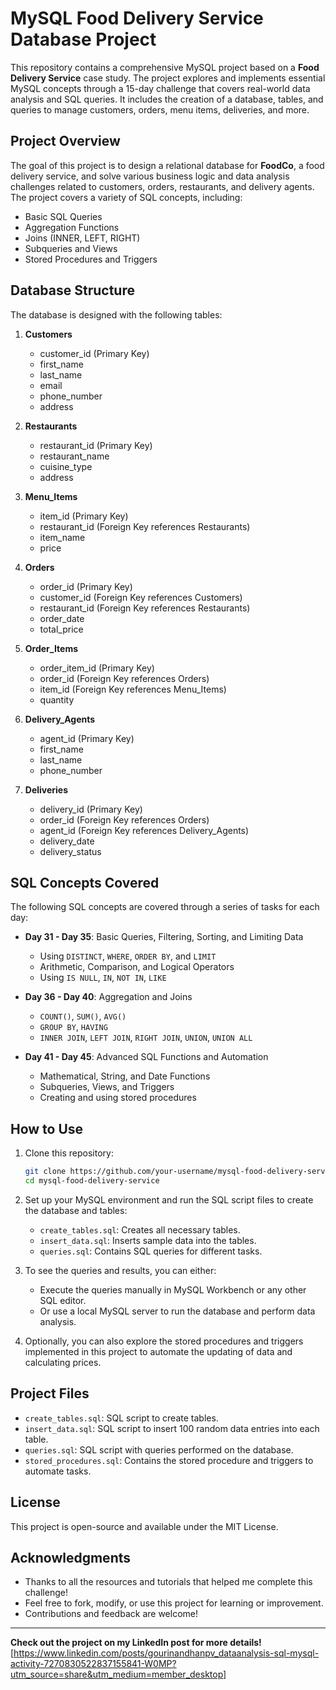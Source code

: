 # MySQL Food Delivery Service Database Project

This repository contains a comprehensive MySQL project based on a **Food Delivery Service** case study. The project explores and implements essential MySQL concepts through a 15-day challenge that covers real-world data analysis and SQL queries. It includes the creation of a database, tables, and queries to manage customers, orders, menu items, deliveries, and more.

## Project Overview

The goal of this project is to design a relational database for **FoodCo**, a food delivery service, and solve various business logic and data analysis challenges related to customers, orders, restaurants, and delivery agents. The project covers a variety of SQL concepts, including:

- Basic SQL Queries
- Aggregation Functions
- Joins (INNER, LEFT, RIGHT)
- Subqueries and Views
- Stored Procedures and Triggers

## Database Structure

The database is designed with the following tables:

1. **Customers**
    - customer_id (Primary Key)
    - first_name
    - last_name
    - email
    - phone_number
    - address

2. **Restaurants**
    - restaurant_id (Primary Key)
    - restaurant_name
    - cuisine_type
    - address

3. **Menu_Items**
    - item_id (Primary Key)
    - restaurant_id (Foreign Key references Restaurants)
    - item_name
    - price

4. **Orders**
    - order_id (Primary Key)
    - customer_id (Foreign Key references Customers)
    - restaurant_id (Foreign Key references Restaurants)
    - order_date
    - total_price

5. **Order_Items**
    - order_item_id (Primary Key)
    - order_id (Foreign Key references Orders)
    - item_id (Foreign Key references Menu_Items)
    - quantity

6. **Delivery_Agents**
    - agent_id (Primary Key)
    - first_name
    - last_name
    - phone_number

7. **Deliveries**
    - delivery_id (Primary Key)
    - order_id (Foreign Key references Orders)
    - agent_id (Foreign Key references Delivery_Agents)
    - delivery_date
    - delivery_status

## SQL Concepts Covered

The following SQL concepts are covered through a series of tasks for each day:

- **Day 31 - Day 35**: Basic Queries, Filtering, Sorting, and Limiting Data
  - Using `DISTINCT`, `WHERE`, `ORDER BY`, and `LIMIT`
  - Arithmetic, Comparison, and Logical Operators
  - Using `IS NULL`, `IN`, `NOT IN`, `LIKE`

- **Day 36 - Day 40**: Aggregation and Joins
  - `COUNT()`, `SUM()`, `AVG()`
  - `GROUP BY`, `HAVING`
  - `INNER JOIN`, `LEFT JOIN`, `RIGHT JOIN`, `UNION`, `UNION ALL`

- **Day 41 - Day 45**: Advanced SQL Functions and Automation
  - Mathematical, String, and Date Functions
  - Subqueries, Views, and Triggers
  - Creating and using stored procedures

## How to Use

1. Clone this repository:
    ```bash
    git clone https://github.com/your-username/mysql-food-delivery-service.git
    cd mysql-food-delivery-service
    ```

2. Set up your MySQL environment and run the SQL script files to create the database and tables:
    - `create_tables.sql`: Creates all necessary tables.
    - `insert_data.sql`: Inserts sample data into the tables.
    - `queries.sql`: Contains SQL queries for different tasks.

3. To see the queries and results, you can either:
    - Execute the queries manually in MySQL Workbench or any other SQL editor.
    - Or use a local MySQL server to run the database and perform data analysis.

4. Optionally, you can also explore the stored procedures and triggers implemented in this project to automate the updating of data and calculating prices.

## Project Files

- `create_tables.sql`: SQL script to create tables.
- `insert_data.sql`: SQL script to insert 100 random data entries into each table.
- `queries.sql`: SQL script with queries performed on the database.
- `stored_procedures.sql`: Contains the stored procedure and triggers to automate tasks.

## License

This project is open-source and available under the MIT License.

## Acknowledgments

- Thanks to all the resources and tutorials that helped me complete this challenge!
- Feel free to fork, modify, or use this project for learning or improvement.
- Contributions and feedback are welcome!

---

**Check out the project on my LinkedIn post for more details!**  
[https://www.linkedin.com/posts/gourinandhanpv_dataanalysis-sql-mysql-activity-7270830522837155841-W0MP?utm_source=share&utm_medium=member_desktop]

